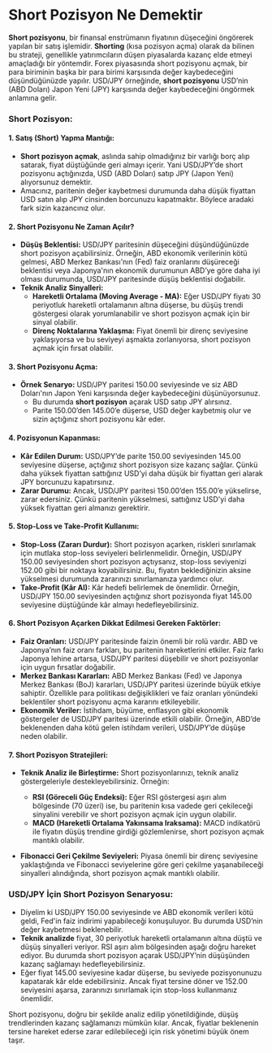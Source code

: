# Short Pozisyon Ne Demektir

**Short pozisyonu**, bir finansal enstrümanın fiyatının düşeceğini öngörerek yapılan bir satış işlemidir. **Shorting** (kısa pozisyon açma) olarak da bilinen bu strateji, genellikle yatırımcıların düşen piyasalarda kazanç elde etmeyi amaçladığı bir yöntemdir. Forex piyasasında short pozisyonu açmak, bir para biriminin başka bir para birimi karşısında değer kaybedeceğini düşündüğünüzde yapılır. USD/JPY örneğinde, **short pozisyonu** USD’nin (ABD Doları) Japon Yeni (JPY) karşısında değer kaybedeceğini öngörmek anlamına gelir.

### **Short Pozisyon:**

#### 1. **Satış (Short) Yapma Mantığı:**
   - **Short pozisyon açmak**, aslında sahip olmadığınız bir varlığı borç alıp satarak, fiyat düştüğünde geri almayı içerir. Yani USD/JPY’de short pozisyonu açtığınızda, USD (ABD Doları) satıp JPY (Japon Yeni) alıyorsunuz demektir.
   - Amacınız, paritenin değer kaybetmesi durumunda daha düşük fiyattan USD satın alıp JPY cinsinden borcunuzu kapatmaktır. Böylece aradaki fark sizin kazancınız olur.

#### 2. **Short Pozisyonu Ne Zaman Açılır?**
   - **Düşüş Beklentisi:** USD/JPY paritesinin düşeceğini düşündüğünüzde short pozisyon açabilirsiniz. Örneğin, ABD ekonomik verilerinin kötü gelmesi, ABD Merkez Bankası'nın (Fed) faiz oranlarını düşüreceği beklentisi veya Japonya'nın ekonomik durumunun ABD’ye göre daha iyi olması durumunda, USD/JPY paritesinde düşüş beklentisi doğabilir.
   - **Teknik Analiz Sinyalleri:** 
     - **Hareketli Ortalama (Moving Average - MA):** Eğer USD/JPY fiyatı 30 periyotluk hareketli ortalamanın altına düşerse, bu düşüş trendi göstergesi olarak yorumlanabilir ve short pozisyon açmak için bir sinyal olabilir.
     - **Direnç Noktalarına Yaklaşma:** Fiyat önemli bir direnç seviyesine yaklaşıyorsa ve bu seviyeyi aşmakta zorlanıyorsa, short pozisyon açmak için fırsat olabilir.

#### 3. **Short Pozisyonu Açma:**
   - **Örnek Senaryo:** USD/JPY paritesi 150.00 seviyesinde ve siz ABD Doları'nın Japon Yeni karşısında değer kaybedeceğini düşünüyorsunuz.
     - Bu durumda **short pozisyon** açarak USD satıp JPY alırsınız.
     - Parite 150.00’den 145.00’e düşerse, USD değer kaybetmiş olur ve sizin açtığınız short pozisyonu kâr eder.

#### 4. **Pozisyonun Kapanması:**
   - **Kâr Edilen Durum:** USD/JPY’de parite 150.00 seviyesinden 145.00 seviyesine düşerse, açtığınız short pozisyon size kazanç sağlar. Çünkü daha yüksek fiyattan sattığınız USD’yi daha düşük bir fiyattan geri alarak JPY borcunuzu kapatırsınız.
   - **Zarar Durumu:** Ancak, USD/JPY paritesi 150.00’den 155.00’e yükselirse, zarar edersiniz. Çünkü paritenin yükselmesi, sattığınız USD'yi daha yüksek fiyattan geri almanızı gerektirir.

#### 5. **Stop-Loss ve Take-Profit Kullanımı:**
   - **Stop-Loss (Zararı Durdur):** Short pozisyon açarken, riskleri sınırlamak için mutlaka stop-loss seviyeleri belirlenmelidir. Örneğin, USD/JPY 150.00 seviyesinden short pozisyon açtıysanız, stop-loss seviyenizi 152.00 gibi bir noktaya koyabilirsiniz. Bu, fiyatın beklediğinizin aksine yükselmesi durumunda zararınızı sınırlamanıza yardımcı olur.
   - **Take-Profit (Kâr Al):** Kâr hedefi belirlemek de önemlidir. Örneğin, USD/JPY 150.00 seviyesinden açtığınız short pozisyonda fiyat 145.00 seviyesine düştüğünde kâr almayı hedefleyebilirsiniz.

#### 6. **Short Pozisyon Açarken Dikkat Edilmesi Gereken Faktörler:**
   - **Faiz Oranları:** USD/JPY paritesinde faizin önemli bir rolü vardır. ABD ve Japonya’nın faiz oranı farkları, bu paritenin hareketlerini etkiler. Faiz farkı Japonya lehine artarsa, USD/JPY paritesi düşebilir ve short pozisyonlar için uygun fırsatlar doğabilir.
   - **Merkez Bankası Kararları:** ABD Merkez Bankası (Fed) ve Japonya Merkez Bankası (BoJ) kararları, USD/JPY paritesi üzerinde büyük etkiye sahiptir. Özellikle para politikası değişiklikleri ve faiz oranları yönündeki beklentiler short pozisyonu açma kararını etkileyebilir.
   - **Ekonomik Veriler:** İstihdam, büyüme, enflasyon gibi ekonomik göstergeler de USD/JPY paritesi üzerinde etkili olabilir. Örneğin, ABD’de beklenenden daha kötü gelen istihdam verileri, USD/JPY’de düşüşe neden olabilir.

#### 7. **Short Pozisyon Stratejileri:**
   - **Teknik Analiz ile Birleştirme:** Short pozisyonlarınızı, teknik analiz göstergeleriyle destekleyebilirsiniz. Örneğin:
     - **RSI (Göreceli Güç Endeksi):** Eğer RSI göstergesi aşırı alım bölgesinde (70 üzeri) ise, bu paritenin kısa vadede geri çekileceği sinyalini verebilir ve short pozisyon açmak için uygun olabilir.
     - **MACD (Hareketli Ortalama Yakınsama Iraksama):** MACD indikatörü ile fiyatın düşüş trendine girdiği gözlemlenirse, short pozisyon açmak mantıklı olabilir.
   
   - **Fibonacci Geri Çekilme Seviyeleri:** Piyasa önemli bir direnç seviyesine yaklaştığında ve Fibonacci seviyelerine göre geri çekilme yaşanabileceği sinyalleri alındığında, short pozisyon açmak mantıklı olabilir.

### **USD/JPY İçin Short Pozisyon Senaryosu:**
- Diyelim ki USD/JPY 150.00 seviyesinde ve ABD ekonomik verileri kötü geldi, Fed'in faiz indirimi yapabileceği konuşuluyor. Bu durumda USD’nin değer kaybetmesi beklenebilir.
- **Teknik analizde** fiyat, 30 periyotluk hareketli ortalamanın altına düştü ve düşüş sinyalleri veriyor. RSI aşırı alım bölgesinden aşağı doğru hareket ediyor. Bu durumda short pozisyon açarak USD/JPY’nin düşüşünden kazanç sağlamayı hedefleyebilirsiniz.
- Eğer fiyat 145.00 seviyesine kadar düşerse, bu seviyede pozisyonunuzu kapatarak kâr elde edebilirsiniz. Ancak fiyat tersine döner ve 152.00 seviyesini aşarsa, zararınızı sınırlamak için stop-loss kullanmanız önemlidir.

Short pozisyonu, doğru bir şekilde analiz edilip yönetildiğinde, düşüş trendlerinden kazanç sağlamanızı mümkün kılar. Ancak, fiyatlar beklenenin tersine hareket ederse zarar edilebileceği için risk yönetimi büyük önem taşır.